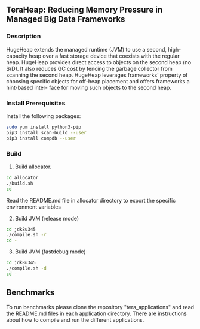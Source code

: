 ## TeraHeap: Reducing Memory Pressure in Managed Big Data Frameworks

### Description

HugeHeap extends the managed runtime (JVM) to use a second,
high-capacity heap over a fast storage device that coexists with the
regular heap. HugeHeap provides direct access to objects on the second
heap (no S/D). It also reduces GC cost by fencing the garbage
collector from scanning the second heap. HugeHeap leverages
frameworks’ property of choosing specific objects for off-heap
placement and offers frameworks a hint-based inter- face for moving
such objects to the second heap. 

### Install Prerequisites
Install the following packages:
```sh
sudo yum install python3-pip
pip3 install scan-build --user
pip3 install compdb --user
```

### Build
1. Build allocator.
```sh
cd allocator
./build.sh
cd -
```
Read the README.md file in allocator directory to export the specific
environment variables

2. Build JVM (release mode)
```sh
cd jdk8u345
./compile.sh -r
cd -
```

3. Build JVM (fastdebug mode)
```sh
cd jdk8u345
./compile.sh -d
cd -
```

## Benchmarks
To run benchmarks please clone the repository "tera_applications" and
read the README.md files in each application directory. There are
instructions about how to compile and run the different applications.
